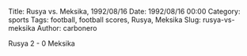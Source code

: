 Title: Rusya vs. Meksika, 1992/08/16
Date: 1992/08/16 00:00
Category: sports
Tags: football, football scores, Rusya, Meksika
Slug: rusya-vs-meksika
Author: carbonero


Rusya 2 - 0 Meksika
